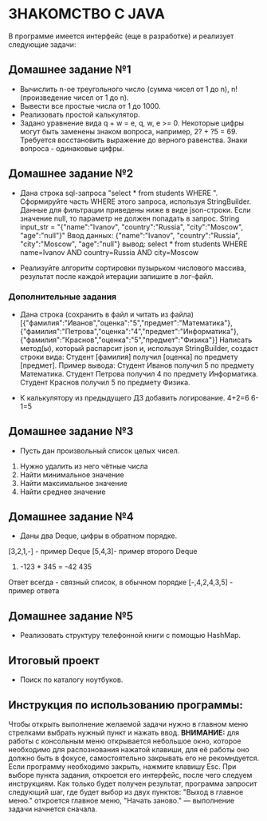 # ЗНАКОМСТВО С JAVA

В программе имеется интерфейс (еще в разработке) и реализует следующие задачи:

## Домашнее задание №1 

+ Вычислить n-ое треугольного число (сумма чисел от 1 до n), n! (произведение чисел от 1 до n).
+ Вывести все простые числа от 1 до 1000.
+ Реализовать простой калькулятор.
+ Задано уравнение вида q + w = e, q, w, e >= 0. Некоторые цифры могут быть заменены знаком вопроса, например, 2? + ?5 = 69. Требуется восстановить выражение до верного равенства. Знаки вопроса - одинаковые цифры.

## Домашнее задание №2

+ Дана строка sql-запроса "select * from students WHERE ". Сформируйте часть WHERE этого запроса, используя StringBuilder. Данные для фильтрации приведены ниже в виде json-строки.
Если значение null, то параметр не должен попадать в запрос.
String input_str = "{"name":"Ivanov", "country":"Russia", "city":"Moscow", "age":"null"}"
Ввод данных: {"name":"Ivanov", "country":"Russia", "city":"Moscow", "age":"null"}
вывод: select * from students WHERE name=Ivanov AND country=Russia AND city=Moscow

+ Реализуйте алгоритм сортировки пузырьком числового массива, результат после каждой итерации запишите в лог-файл.

### Дополнительные задания

+ Дана строка (сохранить в файл и читать из файла) [{"фамилия":"Иванов","оценка":"5","предмет":"Математика"},{"фамилия":"Петрова","оценка":"4","предмет":"Информатика"},{"фамилия":"Краснов","оценка":"5","предмет":"Физика"}]
Написать метод(ы), который распарсит json и, используя StringBuilder, создаст строки вида: Студент [фамилия] получил [оценка] по предмету [предмет].
Пример вывода:
Студент Иванов получил 5 по предмету Математика.
Студент Петрова получил 4 по предмету Информатика.
Студент Краснов получил 5 по предмету Физика.

+ К калькулятору из предыдущего ДЗ добавить логирование.
4+2=6
6-1=5

## Домашнее задание №3

+ Пусть дан произвольный список целых чисел.
1) Нужно удалить из него чётные числа
2) Найти минимальное значение
3) Найти максимальное значение
4) Найти среднее значение

## Домашнее задание №4

+ Даны два Deque, цифры в обратном порядке.

[3,2,1,-] - пример Deque
[5,4,3]- пример второго Deque
1) -123 * 345 = -42 435

Ответ всегда - связный список, в обычном порядке [-,4,2,4,3,5] - пример ответа

## Домашнее задание №5

+ Реализовать структуру телефонной книги с помощью HashMap.

## Итоговый проект

+ Поиск по каталогу ноутбуков.

## Инструкция по использованию программы:
Чтобы открыть выполнение желаемой задачи нужно в главном меню стрелками выбрать нужный пункт и нажать ввод. **ВНИМАНИЕ:** для работы с консольным меню открывается небольшое окно, которое необходимо для распознования нажатой клавиши, для её работы оно должно быть в фокусе, самостоятельно закрывать его не рекомндуется. Если программу необходимо закрыть, нажмите клавишу Esc. При выборе пункта задания, откроется его интерфейс, после чего следуем инструкциям. Как только будет получен результат, программа запросит следующий шаг, где будет выбор из двух пунктов: "Выход в главное меню." откроется главное меню, "Начать заново." — выполнение задачи начнется сначала.
